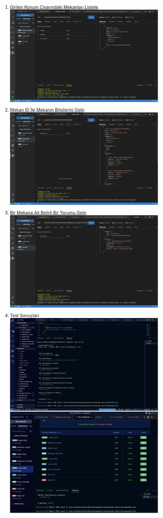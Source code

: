 

1. [Girilen Konum Civarındaki Mekanları Listele](https://mekanbul-2.hakankorhasann.repl.co/api/mekanlar?enlem=35.7&boylam=34.0).
![Girilen Konum Civarındaki Mekanları Listele](./resimler/mekanlar.png)

2. [Mekan ID İle Mekanın Bilgilerini Getir](https://mekanbul-2.hakankorhasann.repl.co/api/mekanlar/637a79dd153d13f539f8699e).
![Mekan ID İle Mekanın Bilgilerini Getir](./resimler/mekan_bilgileri.png)

3. [Bir Mekana Ait Belirli Bir Yorumu Getir](https://mekanbul-2.hakankorhasann.repl.co/api/mekanlar/637a79dd153d13f539f8699e/yorumlar/637a79e62ff192c61164fe4f)
![Bir Mekana Ait Belirli Bir Yorumu Getir](./resimler/yorumlar.png)

4. Test Sonuçları
 ![](./resimler/test.png)
 ![](./resimler/test2.png)


